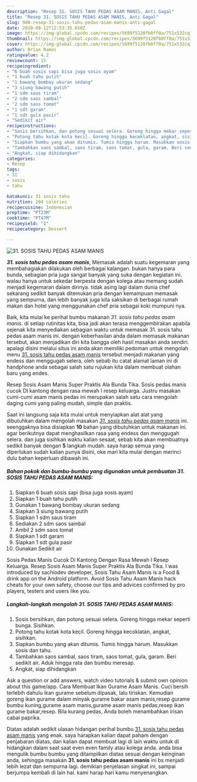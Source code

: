 ```yaml
---
description: "Resep 31. SOSIS TAHU PEDAS ASAM MANIS, Anti Gagal"
title: "Resep 31. SOSIS TAHU PEDAS ASAM MANIS, Anti Gagal"
slug: 980-resep-31-sosis-tahu-pedas-asam-manis-anti-gagal
date: 2020-08-12T12:53:35.650Z
image: https://img-global.cpcdn.com/recipes/5699f5120fb0ff0a/751x532cq70/31-sosis-tahu-pedas-asam-manis-foto-resep-utama.jpg
thumbnail: https://img-global.cpcdn.com/recipes/5699f5120fb0ff0a/751x532cq70/31-sosis-tahu-pedas-asam-manis-foto-resep-utama.jpg
cover: https://img-global.cpcdn.com/recipes/5699f5120fb0ff0a/751x532cq70/31-sosis-tahu-pedas-asam-manis-foto-resep-utama.jpg
author: Brian Ramos
ratingvalue: 4.2
reviewcount: 15
recipeingredient:
- "6 buah sosis sapi bisa juga sosis ayam"
- "1 buah tahu putih"
- "1 bawang bombay ukuran sedang"
- "3 siung bawang putih"
- "1 sdm saus tiram"
- "2 sdm saos sambal"
- "2 sdm saos tomat"
- "1 sdt garam"
- "1 sdt gula pasir"
- "Sedikit air"
recipeinstructions:
- "Sosis bersihkan, dan potong sesuai selera. Goreng hingga mekar seperti bunga. Sisihkan."
- "Potong tahu kotak kota kecil. Goreng hingga kecoklatan, angkat, sisihkan."
- "Siapkan bumbu yang akan ditumis. Tumis hingga harum. Masukkan sosis dan tahu."
- "Tambahkan saos sambal, saos tiram, saos tomat, gula, garam. Beri sedikit air. Aduk hingga rata dan bumbu meresap."
- "Angkat, siap dihidangkan"
categories:
- Resep
tags:
- 31
- sosis
- tahu

katakunci: 31 sosis tahu 
nutrition: 204 calories
recipecuisine: Indonesian
preptime: "PT23M"
cooktime: "PT47M"
recipeyield: "1"
recipecategory: Dessert

---
```



![31. SOSIS TAHU PEDAS ASAM MANIS](https://img-global.cpcdn.com/recipes/5699f5120fb0ff0a/751x532cq70/31-sosis-tahu-pedas-asam-manis-foto-resep-utama.jpg)

<b><i>31. sosis tahu pedas asam manis</i></b>, Memasak adalah suatu kegemaran yang membahagiakan dilakukan oleh berbagai kalangan. bukan hanya para bunda, sebagian pria juga sangat banyak yang suka dengan kegiatan ini. walau hanya untuk sekedar berpesta dengan kolega atau memang sudah menjadi kegemaran dalam dirinya. tidak asing lagi dalam dunia chef sekarang sedikit banyak ditemukan pria dengan kemampuan memasak yang sempurna, dan lebih banyak juga kita saksikan di berbagai rumah makan dan hotel yang menggunakan chef pria sebagai koki mumpuni nya.

Baik, kita mulai ke perihal bumbu makanan <i>31. sosis tahu pedas asam manis</i>. di setiap rutinitas kita, bisa jadi akan terasa menggembirakan apabila sejenak kita menyediakan sebagian waktu untuk memasak 31. sosis tahu pedas asam manis ini. dengan keberhasilan anda dalam memasak makanan tersebut, akan menjadikan diri kita bangga oleh hasil masakan anda sendiri. apalagi disini melalui situs ini anda akan memiliki pedoman untuk mengolah menu <u>31. sosis tahu pedas asam manis</u> tersebut menjadi makanan yang endess dan menggugah selera, oleh sebab itu catat alamat laman ini di handphone anda sebagai salah satu rujukan kita dalam membuat olahan baru yang endes.

Resep Sosis Asam Manis Super Praktis Ala Bunda Tika. Sosis pedas manis cucok DI kantong dengan rasa mewah I resep keluarga. Justru masakan cumi-cumi asam manis pedas ini merupakan salah satu cara mengolah daging cumi yang paling mudah, simple dan praktis.


Saat ini langsung saja kita mulai untuk menyiapkan alat alat yang dibutuhkan dalam mengolah masakan <u><i>31. sosis tahu pedas asam manis</i></u> ini. seenggaknya bisa disiapkan <b>10</b> bahan yang dibutuhkan untuk makanan ini. agar berikutnya dapat menghasilkan rasa yang endess dan menggugah selera. dan juga sisihkan waktu kalian sesaat, sebab kita akan membuatnya sedikit banyak dengan <b>5</b> langkah mudah. saya harap semua yang diperlukan sudah kalian punya disini, oke mari kita mulai dengan merinci dulu bahan keperluan dibawah ini.

<!--inarticleads1-->

##### Bahan pokok dan bumbu-bumbu yang digunakan untuk pembuatan 31. SOSIS TAHU PEDAS ASAM MANIS:

1. Siapkan 6 buah sosis sapi (bisa juga sosis ayam)
1. Siapkan 1 buah tahu putih
1. Gunakan 1 bawang bombay ukuran sedang
1. Siapkan 3 siung bawang putih
1. Siapkan 1 sdm saus tiram
1. Sediakan 2 sdm saos sambal
1. Ambil 2 sdm saos tomat
1. Siapkan 1 sdt garam
1. Siapkan 1 sdt gula pasir
1. Gunakan Sedikit air


Sosis Pedas Manis Cucok Di Kantong Dengan Rasa Mewah I Resep Keluarga. Resep Sosis Asam Manis Super Praktis Ala Bunda Tika. I was introduced by sachiodev developer, Sosis Tahu Asam Manis is a Food &amp; drink app on the Android platform. Avoid Sosis Tahu Asam Manis hack cheats for your own safety, choose our tips and advices confirmed by pro players, testers and users like you. 

<!--inarticleads2-->

##### Langkah-langkah mengolah 31. SOSIS TAHU PEDAS ASAM MANIS:

1. Sosis bersihkan, dan potong sesuai selera. Goreng hingga mekar seperti bunga. Sisihkan.
1. Potong tahu kotak kota kecil. Goreng hingga kecoklatan, angkat, sisihkan.
1. Siapkan bumbu yang akan ditumis. Tumis hingga harum. Masukkan sosis dan tahu.
1. Tambahkan saos sambal, saos tiram, saos tomat, gula, garam. Beri sedikit air. Aduk hingga rata dan bumbu meresap.
1. Angkat, siap dihidangkan


Ask a question or add answers, watch video tutorials &amp; submit own opinion about this game/app. Cara Membuat Ikan Gurame Asam Manis. Cuci bersih terlebih dahulu ikan gurame sebelum dipasak, lalu tiriskan. Kemudian goreng ikan gurame dalam minyak gurame bakar asam manis,resep gurame bumbu kuning,gurame asam manis,gurame asam manis pedas,resep ikan gurame bakar,resep. Bila kurang pedas, Anda boleh menambahkan irisan cabai paprika. 

Diatas adalah sedikit ulasan hidangan perihal bumbu <u>31. sosis tahu pedas asam manis</u> yang enak. saya harapkan kalian dapat paham dengan penjabaran diatas, dan kalian dapat membuat lagi di lain waktu untuk di hidangkan dalam saat saat even even family atau kolega anda. anda bisa mengulik bumbu bumbu yang ditampilkan diatas sesuai dengan keinginan anda, sehingga masakan <b>31. sosis tahu pedas asam manis</b> ini bs menjadi lebih lezat dan sempurna lagi. demikian penjelasan singkat ini, sampai berjumpa kembali di lain hal. kami harap hari kamu menyenangkan.
